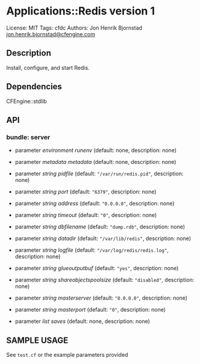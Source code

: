 # Applications::Redis version 1

License: MIT
Tags: cfdc
Authors: Jon Henrik Bjornstad <jon.henrik.bjornstad@cfengine.com>

## Description
Install, configure, and start Redis.

## Dependencies
CFEngine::stdlib

## API
### bundle: server
* parameter _environment_ *runenv* (default: none, description: none)

* parameter _metadata_ *metadata* (default: none, description: none)

* parameter _string_ *pidfile* (default: `"/var/run/redis.pid"`, description: none)

* parameter _string_ *port* (default: `"6379"`, description: none)

* parameter _string_ *address* (default: `"0.0.0.0"`, description: none)

* parameter _string_ *timeout* (default: `"0"`, description: none)

* parameter _string_ *dbfilename* (default: `"dump.rdb"`, description: none)

* parameter _string_ *datadir* (default: `"/var/lib/redis"`, description: none)

* parameter _string_ *logfile* (default: `"/var/log/redis/redis.log"`, description: none)

* parameter _string_ *glueoutputbuf* (default: `"yes"`, description: none)

* parameter _string_ *shareobjectspoolsize* (default: `"disabled"`, description: none)

* parameter _string_ *masterserver* (default: `"0.0.0.0"`, description: none)

* parameter _string_ *masterport* (default: `"0"`, description: none)

* parameter _list_ *saves* (default: none, description: none)


## SAMPLE USAGE
See `test.cf` or the example parameters provided

